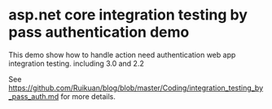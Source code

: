 # asp.net core integration testing by pass authentication demo

This demo show how to handle action need authentication web app integration testing. including 3.0 and 2.2

See https://github.com/Ruikuan/blog/blob/master/Coding/integration_testing_by_pass_auth.md for more details.